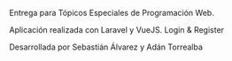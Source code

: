 Entrega para Tópicos Especiales de Programación Web. 

Aplicación realizada con Laravel y VueJS. Login & Register

Desarrollada por Sebastián Álvarez y Adán Torrealba
